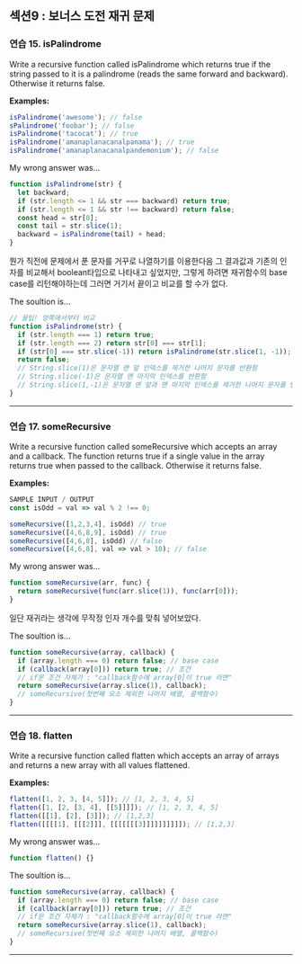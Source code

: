## 섹션9 : 보너스 도전 재귀 문제

### 연습 15. isPalindrome

Write a recursive function called isPalindrome which returns true if the string passed to it is a palindrome (reads the same forward and backward). Otherwise it returns false.

**Examples:**

```js
isPalindrome('awesome'); // false
sPalindrome('foobar'); // false
isPalindrome('tacocat'); // true
isPalindrome('amanaplanacanalpanama'); // true
isPalindrome('amanaplanacanalpandemonium'); // false
```

My wrong answer was...

```js
function isPalindrome(str) {
  let backward;
  if (str.length <= 1 && str === backward) return true;
  if (str.length <= 1 && str !== backward) return false;
  const head = str[0];
  const tail = str.slice(1);
  backward = isPalindrome(tail) + head;
}
```

뭔가 직전에 문제에서 푼 문자를 거꾸로 나열하기를 이용한다음 그 결과값과 기존의 인자를 비교해서 boolean타입으로 나타내고 싶었지만, 그렇게 하려면 재귀함수의 base case를 리턴해야하는데 그러면 거기서 끝이고 비교를 할 수가 없다.

The soultion is...

```js
// 꿀팁! 양쪽에서부터 비교
function isPalindrome(str) {
  if (str.length === 1) return true;
  if (str.length === 2) return str[0] === str[1];
  if (str[0] === str.slice(-1)) return isPalindrome(str.slice(1, -1));
  return false;
  // String.slice(1)은 문자열 맨 앞 인덱스를 제거한 나머지 문자를 반환함
  // String.slice(-1)은 문자열 맨 마지막 인덱스를 반환함
  // String.slice(1,-1)은 문자열 맨 앞과 맨 마지막 인덱스를 제거한 나머지 문자를 반환함
}
```

---

### 연습 17. someRecursive

Write a recursive function called someRecursive which accepts an array and a callback. The function returns true if a single value in the array returns true when passed to the callback. Otherwise it returns false.

**Examples:**

```js
SAMPLE INPUT / OUTPUT
const isOdd = val => val % 2 !== 0;

someRecursive([1,2,3,4], isOdd) // true
someRecursive([4,6,8,9], isOdd) // true
someRecursive([4,6,8], isOdd) // false
someRecursive([4,6,8], val => val > 10); // false
```

My wrong answer was...

```js
function someRecursive(arr, func) {
  return someRecursive(func(arr.slice(1)), func(arr[0]));
}
```

일단 재귀라는 생각에 무작정 인자 개수를 맞춰 넣어보았다.

The soultion is...

```js
function someRecursive(array, callback) {
  if (array.length === 0) return false; // base case
  if (callback(array[0])) return true; // 조건
  // if문 조건 자체가 : "callback함수에 array[0]이 true 라면"
  return someRecursive(array.slice(1), callback);
  // someRecursive(첫번째 요소 제외한 나머지 배열, 콜백함수)
}
```

---

### 연습 18. flatten

Write a recursive function called flatten which accepts an array of arrays and returns a new array with all values flattened.

**Examples:**

```js
flatten([1, 2, 3, [4, 5]]); // [1, 2, 3, 4, 5]
flatten([1, [2, [3, 4], [[5]]]]); // [1, 2, 3, 4, 5]
flatten([[1], [2], [3]]); // [1,2,3]
flatten([[[[1], [[[2]]], [[[[[[[3]]]]]]]]]]); // [1,2,3]
```

My wrong answer was...

```js
function flatten() {}
```

The soultion is...

```js
function someRecursive(array, callback) {
  if (array.length === 0) return false; // base case
  if (callback(array[0])) return true; // 조건
  // if문 조건 자체가 : "callback함수에 array[0]이 true 라면"
  return someRecursive(array.slice(1), callback);
  // someRecursive(첫번째 요소 제외한 나머지 배열, 콜백함수)
}
```

---
